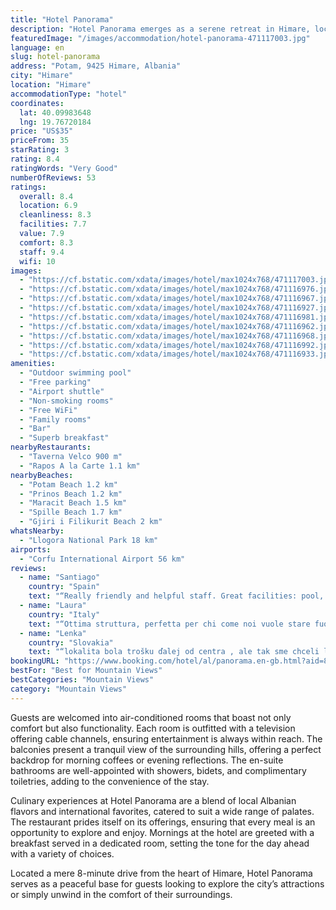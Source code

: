 ```yaml
---
title: "Hotel Panorama"
description: "Hotel Panorama emerges as a serene retreat in Himare, located just 2."
featuredImage: "/images/accommodation/hotel-panorama-471117003.jpg"
language: en
slug: hotel-panorama
address: "Potam, 9425 Himare, Albania"
city: "Himare"
location: "Himare"
accommodationType: "hotel"
coordinates:
  lat: 40.09983648
  lng: 19.76720184
price: "US$35"
priceFrom: 35
starRating: 3
rating: 8.4
ratingWords: "Very Good"
numberOfReviews: 53
ratings:
  overall: 8.4
  location: 6.9
  cleanliness: 8.3
  facilities: 7.7
  value: 7.9
  comfort: 8.3
  staff: 9.4
  wifi: 10
images:
  - "https://cf.bstatic.com/xdata/images/hotel/max1024x768/471117003.jpg?k=d83a763720bad18f6cae40241e964ca61dbe3424396d6b99d1ed28ad6e075aad&o=&hp=1"
  - "https://cf.bstatic.com/xdata/images/hotel/max1024x768/471116976.jpg?k=9e38fe0913c4dd896f36c7871f4db5e02510ebd366c140439cd93d4b63749534&o=&hp=1"
  - "https://cf.bstatic.com/xdata/images/hotel/max1024x768/471116967.jpg?k=42613424979b6297398aed2b2a80596418d3a54c798152db929c53b3faec01da&o=&hp=1"
  - "https://cf.bstatic.com/xdata/images/hotel/max1024x768/471116927.jpg?k=072a2b481b5c10765c71796e59cd1c9d5b09e9eb162bc96824482b7932d06ac0&o=&hp=1"
  - "https://cf.bstatic.com/xdata/images/hotel/max1024x768/471116981.jpg?k=8e90cbae3a922e37ad4a0ff7eae01f9f0f998647a0ddab6a97592b861698a19a&o=&hp=1"
  - "https://cf.bstatic.com/xdata/images/hotel/max1024x768/471116962.jpg?k=5dfb9f902a3ea1664677a116703e5fcf934a5a6f3b2b75b2f44f3b179d30405f&o=&hp=1"
  - "https://cf.bstatic.com/xdata/images/hotel/max1024x768/471116968.jpg?k=e8f5d3ee69f10c6de71b5d34494288049073f16591d0b9d5e081d1bbdeea1f6e&o=&hp=1"
  - "https://cf.bstatic.com/xdata/images/hotel/max1024x768/471116992.jpg?k=6b507586b39f0eba346731a3cc2c6812364fc91ba316567c11cc3cbbfc447798&o=&hp=1"
  - "https://cf.bstatic.com/xdata/images/hotel/max1024x768/471116933.jpg?k=2d3699d0f9830ff8a824b3664f9ee9bcbb0b08deb1175a58f3100e72576af883&o=&hp=1"
amenities:
  - "Outdoor swimming pool"
  - "Free parking"
  - "Airport shuttle"
  - "Non-smoking rooms"
  - "Free WiFi"
  - "Family rooms"
  - "Bar"
  - "Superb breakfast"
nearbyRestaurants:
  - "Taverna Velco 900 m"
  - "Rapos A la Carte 1.1 km"
nearbyBeaches:
  - "Potam Beach 1.2 km"
  - "Prinos Beach 1.2 km"
  - "Maracit Beach 1.5 km"
  - "Spille Beach 1.7 km"
  - "Gjiri i Filikurit Beach 2 km"
whatsNearby:
  - "Llogora National Park 18 km"
airports:
  - "Corfu International Airport 56 km"
reviews:
  - name: "Santiago"
    country: "Spain"
    text: "“Really friendly and helpful staff. Great facilities: pool, parking, table tennis, ... Close to the center city of Himare if you have a car.”"
  - name: "Laura"
    country: "Italy"
    text: "“Ottima struttura, perfetta per chi come noi vuole stare fuori dal caos cittadino ma allo stesso tempo vicino al centro (5 min di macchina). Il proprietario Victor è squisito, ci ha fatto sentire a casa. Tutto lo staff molto disponibile e cordiale....”"
  - name: "Lenka"
    country: "Slovakia"
    text: "“lokalita bola trošku ďalej od centra , ale tak sme chceli len tá prístupová cesta by sa mohla zlepšiť , inak tiché prostredie super, raňajky : boli chutné”"
bookingURL: "https://www.booking.com/hotel/al/panorama.en-gb.html?aid=8035640"
bestFor: "Best for Mountain Views"
bestCategories: "Mountain Views"
category: "Mountain Views"
---
```


Guests are welcomed into air-conditioned rooms that boast not only comfort but also functionality. Each room is outfitted with a television offering cable channels, ensuring entertainment is always within reach. The balconies present a tranquil view of the surrounding hills, offering a perfect backdrop for morning coffees or evening reflections. The en-suite bathrooms are well-appointed with showers, bidets, and complimentary toiletries, adding to the convenience of the stay.

Culinary experiences at Hotel Panorama are a blend of local Albanian flavors and international favorites, catered to suit a wide range of palates. The restaurant prides itself on its offerings, ensuring that every meal is an opportunity to explore and enjoy. Mornings at the hotel are greeted with a breakfast served in a dedicated room, setting the tone for the day ahead with a variety of choices.

Located a mere 8-minute drive from the heart of Himare, Hotel Panorama serves as a peaceful base for guests looking to explore the city’s attractions or simply unwind in the comfort of their surroundings.